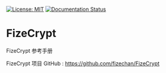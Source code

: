 [![License: MIT](https://img.shields.io/badge/License-MIT-yellow.svg)](https://opensource.org/licenses/MIT)
[![Documentation Status](https://readthedocs.org/projects/fizecrypt/badge/?version=latest)](https://fizecrypt.readthedocs.io/zh_CN/latest/?badge=latest)

# FizeCrypt
FizeCrypt 参考手册

FizeCrypt 项目 GitHub : [ https://github.com/fizechan/FizeCrypt ](https://github.com/fizechan/FizeCrypt)
